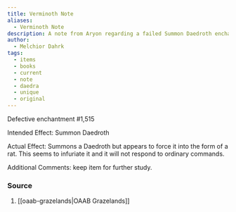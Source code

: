 ```yaml
---
title: Verminoth Note
aliases:
  - Verminoth Note
description: A note from Aryon regarding a failed Summon Daedroth enchantment.
author:
  - Melchior Dahrk
tags:
  - items
  - books
  - current
  - note
  - daedra
  - unique
  - original
---
```

Defective enchantment #1,515

Intended Effect: Summon Daedroth

Actual Effect: Summons a Daedroth but appears to force it into the form of a rat. This seems to infuriate it and it will not respond to ordinary commands.

Additional Comments: keep item for further study.
### Source
1. [[oaab-grazelands|OAAB Grazelands]]